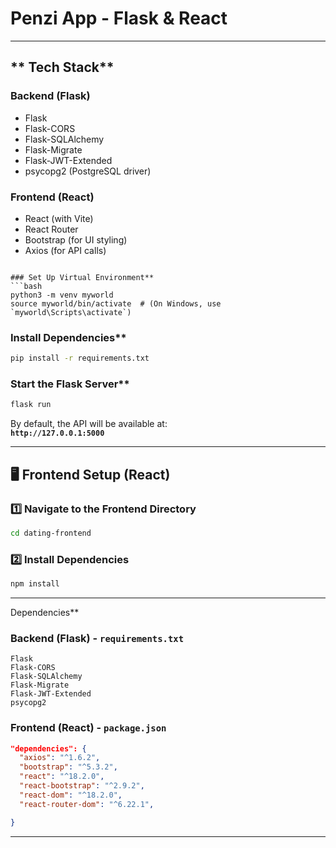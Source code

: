 
#  Penzi App - Flask & React

---

## ** Tech Stack**
### **Backend** (Flask)
- Flask
- Flask-CORS
- Flask-SQLAlchemy
- Flask-Migrate
- Flask-JWT-Extended
- psycopg2 (PostgreSQL driver)

### **Frontend** (React)
- React (with Vite)
- React Router
- Bootstrap (for UI styling)
- Axios (for API calls)
```

### Set Up Virtual Environment**
```bash
python3 -m venv myworld
source myworld/bin/activate  # (On Windows, use `myworld\Scripts\activate`)
```

### Install Dependencies**
```bash
pip install -r requirements.txt
```

### Start the Flask Server**
```bash
flask run
```
By default, the API will be available at:  
**`http://127.0.0.1:5000`**

---

## **🖥️ Frontend Setup (React)**
### **1️⃣ Navigate to the Frontend Directory**
```bash
cd dating-frontend
```

### **2️⃣ Install Dependencies**
```bash
npm install
```


---
Dependencies**
### **Backend (Flask) - `requirements.txt`**
```
Flask
Flask-CORS
Flask-SQLAlchemy
Flask-Migrate
Flask-JWT-Extended
psycopg2
```

### **Frontend (React) - `package.json`**
```json
"dependencies": {
  "axios": "^1.6.2",
  "bootstrap": "^5.3.2",
  "react": "^18.2.0",
  "react-bootstrap": "^2.9.2",
  "react-dom": "^18.2.0",
  "react-router-dom": "^6.22.1",

}
```

---

